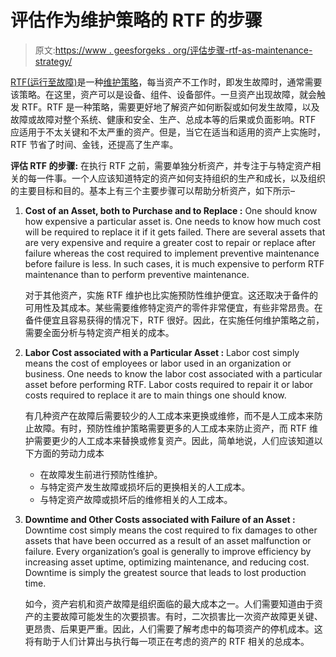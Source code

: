 # 评估作为维护策略的 RTF 的步骤

> 原文:[https://www . geesforgeks . org/评估步骤-rtf-as-maintenance-strategy/](https://www.geeksforgeeks.org/steps-to-assess-rtf-as-maintenance-strategy/)

[RTF(运行至故障)](https://www.geeksforgeeks.org/run-to-failure-rtf-maintenance/)是一种[维护策略](https://www.geeksforgeeks.org/software-engineering-software-maintenance/)，每当资产不工作时，即发生故障时，通常需要该策略。在这里，资产可以是设备、组件、设备部件。一旦资产出现故障，就会触发 RTF。RTF 是一种策略，需要更好地了解资产如何断裂或如何发生故障，以及故障或故障对整个系统、健康和安全、生产、总成本等的后果或负面影响。RTF 应适用于不太关键和不太严重的资产。但是，当它在适当和适用的资产上实施时，RTF 节省了时间、金钱，还提高了生产率。

**评估 RTF 的步骤:**
在执行 RTF 之前，需要单独分析资产，并专注于与特定资产相关的每一件事。一个人应该知道特定的资产如何支持组织的生产和成长，以及组织的主要目标和目的。基本上有三个主要步骤可以帮助分析资产，如下所示–

1.  **Cost of an Asset, both to Purchase and to Replace :**
    One should know how expensive a particular asset is. One needs to know how much cost will be required to replace it if it gets failed. There are several assets that are very expensive and require a greater cost to repair or replace after failure whereas the cost required to implement preventive maintenance before failure is less. In such cases, it is much expensive to perform RTF maintenance than to perform preventive maintenance.

    对于其他资产，实施 RTF 维护也比实施预防性维护便宜。这还取决于备件的可用性及其成本。某些需要维修特定资产的零件非常便宜，有些非常昂贵。在备件便宜且容易获得的情况下，RTF 很好。因此，在实施任何维护策略之前，需要全面分析与特定资产相关的成本。

2.  **Labor Cost associated with a Particular Asset :**
    Labor cost simply means the cost of employees or labor used in an organization or business. One needs to know the labor cost associated with a particular asset before performing RTF. Labor costs required to repair it or labor costs required to replace it are to main things one should know.

    有几种资产在故障后需要较少的人工成本来更换或维修，而不是人工成本来防止故障。有时，预防性维护策略需要更多的人工成本来防止资产，而 RTF 维护需要更少的人工成本来替换或修复资产。因此，简单地说，人们应该知道以下方面的劳动力成本

    *   在故障发生前进行预防性维护。
    *   与特定资产发生故障或损坏后的更换相关的人工成本。
    *   与特定资产故障或损坏后的维修相关的人工成本。
3.  **Downtime and Other Costs associated with Failure of an Asset :**
    Downtime cost simply means the cost required to fix damages to other assets that have been occurred as a result of an asset malfunction or failure. Every organization’s goal is generally to improve efficiency by increasing asset uptime, optimizing maintenance, and reducing cost. Downtime is simply the greatest source that leads to lost production time.

    如今，资产宕机和资产故障是组织面临的最大成本之一。人们需要知道由于资产的主要故障可能发生的次要损害。有时，二次损害比一次资产故障更关键、更昂贵、后果更严重。因此，人们需要了解考虑中的每项资产的停机成本。这将有助于人们计算出与执行每一项正在考虑的资产的 RTF 相关的总成本。